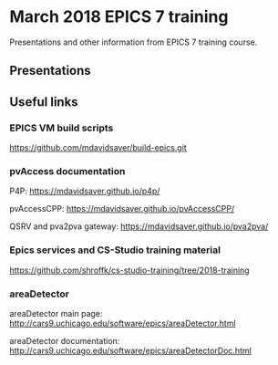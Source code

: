 # March 2018 EPICS 7 training

Presentations and other information from EPICS 7 training course.

## Presentations

## Useful links

### EPICS VM build scripts

https://github.com/mdavidsaver/build-epics.git

### pvAccess documentation

P4P: https://mdavidsaver.github.io/p4p/

pvAccessCPP: https://mdavidsaver.github.io/pvAccessCPP/

QSRV and pva2pva gateway: https://mdavidsaver.github.io/pva2pva/

### Epics services and CS-Studio training material

https://github.com/shroffk/cs-studio-training/tree/2018-training

### areaDetector

areaDetector main page: http://cars9.uchicago.edu/software/epics/areaDetector.html

areaDetector documentation: http://cars9.uchicago.edu/software/epics/areaDetectorDoc.html


